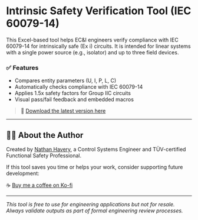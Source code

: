 # Intrinsic Safety Verification Tool (IEC 60079-14)

This Excel-based tool helps EC&I engineers verify compliance with IEC 60079-14 for intrinsically safe (Ex i) circuits. It is intended for linear systems with a single power source (e.g., isolator) and up to three field devices.

### ✅ Features
- Compares entity parameters (U, I, P, L, C)
- Automatically checks compliance with IEC 60079-14
- Applies 1.5x safety factors for Group IIC circuits
- Visual pass/fail feedback and embedded macros

> 📄 [Download the latest version here](https://github.com/Nath5994/intrinsic-safety-tool/raw/main/Proof_of_Intrinsic_Safety_Tool_v1.0.xlsm)

---

## 👨‍🔧 About the Author

Created by [Nathan Havery](https://www.linkedin.com/in/nathan-havery), a Control Systems Engineer and TÜV-certified Functional Safety Professional.

If this tool saves you time or helps your work, consider supporting future development:

☕ [Buy me a coffee on Ko-fi](https://ko-fi.com/nathanhavery)

---

*This tool is free to use for engineering applications but not for resale. Always validate outputs as part of formal engineering review processes.*
